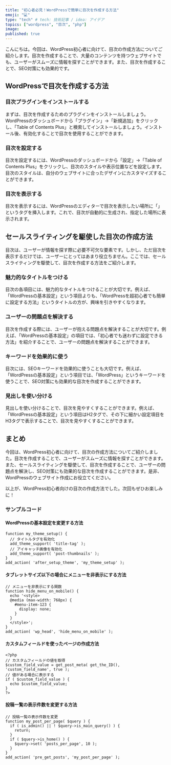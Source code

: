 ```yaml
---
title: "初心者必見！WordPressで簡単に目次を作成する方法"
emoji: "💻"
type: "tech" # tech: 技術記事 / idea: アイデア
topics: ["wordpress", "目次", "php"]
image: 
published: true
---
```


こんにちは。今回は、WordPress初心者に向けて、目次の作成方法についてご紹介します。目次を作成することで、大量のコンテンツを持つウェブサイトでも、ユーザーがスムーズに情報を探すことができます。また、目次を作成することで、SEO対策にも効果的です。

## WordPressで目次を作成する方法

### 目次プラグインをインストールする

まずは、目次を作成するためのプラグインをインストールしましょう。WordPressのダッシュボードから「プラグイン」→「新規追加」をクリックし、「Table of Contents Plus」と検索してインストールしましょう。インストール後、有効化することで目次を使用することができます。

### 目次を設定する

目次を設定するには、WordPressのダッシュボードから「設定」→「Table of Contents Plus」をクリックし、目次のスタイルや表示位置などを設定します。目次のスタイルは、自分のウェブサイトに合ったデザインにカスタマイズすることができます。

### 目次を表示する

目次を表示するには、WordPressのエディターで目次を表示したい場所に「<!--toc-->」というタグを挿入します。これで、目次が自動的に生成され、指定した場所に表示されます。

## セールスライティングを駆使した目次の作成方法

目次は、ユーザーが情報を探す際に必要不可欠な要素です。しかし、ただ目次を表示するだけでは、ユーザーにとってはあまり役立ちません。ここでは、セールスライティングを駆使して、目次を作成する方法をご紹介します。

### 魅力的なタイトルをつける

目次の各項目には、魅力的なタイトルをつけることが大切です。例えば、「WordPressの基本設定」という項目よりも、「WordPressを超初心者でも簡単に設定する方法」というタイトルの方が、興味を引きやすくなります。

### ユーザーの問題点を解決する

目次を作成する際には、ユーザーが抱える問題点を解決することが大切です。例えば、「WordPressの基本設定」の項目では、「初心者でも迷わずに設定できる方法」を紹介することで、ユーザーの問題点を解決することができます。

### キーワードを効果的に使う

目次には、SEOキーワードを効果的に使うことも大切です。例えば、「WordPressの基本設定」という項目では、「WordPress」というキーワードを使うことで、SEO対策にも効果的な目次を作成することができます。

### 見出しを使い分ける

見出しを使い分けることで、目次を見やすくすることができます。例えば、「WordPressの基本設定」という項目はH2タグで、その下に細かい設定項目をH3タグで表示することで、目次を見やすくすることができます。

## まとめ

今回は、WordPress初心者に向けて、目次の作成方法についてご紹介しました。目次を作成することで、ユーザーがスムーズに情報を探すことができます。また、セールスライティングを駆使して、目次を作成することで、ユーザーの問題点を解決し、SEO対策にも効果的な目次を作成することができます。是非、WordPressのウェブサイト作成にお役立てください。

以上が、WordPress初心者向けの目次の作成方法でした。次回もぜひお楽しみに！


### サンプルコード

#### WordPressの基本設定を変更する方法

```
function my_theme_setup() {
  // タイトルタグを有効化
  add_theme_support( 'title-tag' );
  // アイキャッチ画像を有効化
  add_theme_support( 'post-thumbnails' );
}
add_action( 'after_setup_theme', 'my_theme_setup' );
```

#### タブレットサイズ以下の場合にメニューを非表示にする方法

```
// メニューを非表示にする関数
function hide_menu_on_mobile() {
  echo '<style>
  @media (max-width: 768px) {
    #menu-item-123 {
      display: none;
    }
  }
  </style>';
}
add_action( 'wp_head', 'hide_menu_on_mobile' );
```

#### カスタムフィールドを使ったページの作成方法

```
<?php
// カスタムフィールドの値を取得
$custom_field_value = get_post_meta( get_the_ID(), 'custom_field_name', true );
// 値がある場合に表示する
if ( $custom_field_value ) {
  echo $custom_field_value;
}
?>
```

#### 投稿一覧の表示件数を変更する方法

```
// 投稿一覧の表示件数を変更
function my_post_per_page( $query ) {
  if ( is_admin() || ! $query->is_main_query() ) {
    return;
  }
  if ( $query->is_home() ) {
    $query->set( 'posts_per_page', 10 );
  }
}
add_action( 'pre_get_posts', 'my_post_per_page' );
```
